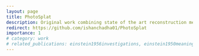 ```yaml
---
layout: page
title: PhotoSplat
description: Original work combining state of the art reconstruction methods with lighting information and deformation tracking.
redirect: https://github.com/ishanchadha01/PhotoSplat
importance: 1
# category: work
# related_publications: einstein1956investigations, einstein1950meaning
---
```

